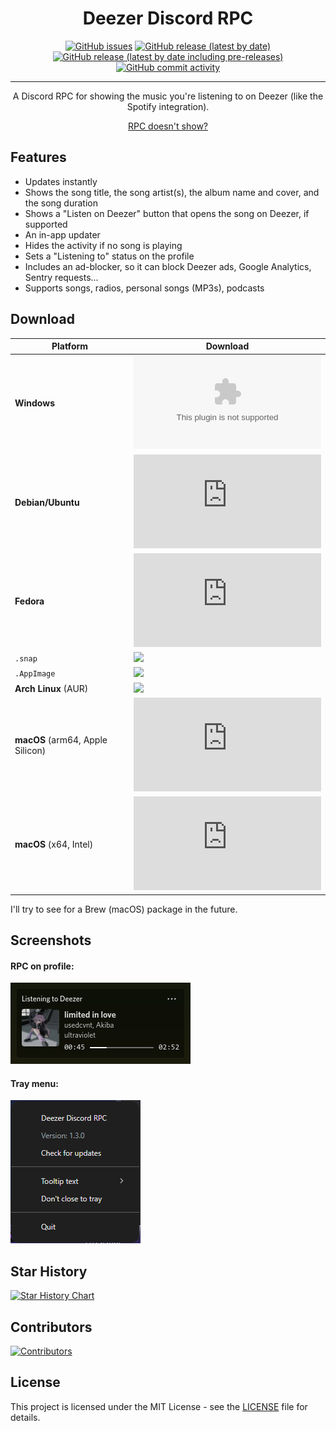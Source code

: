 <div align="center">
    <h1>Deezer Discord RPC</h1>
    <a href="https://github.com/JustYuuto/deezer-discord-rpc/issues"><img alt="GitHub issues" src="https://img.shields.io/github/issues/justyuuto/deezer-discord-rpc?style=for-the-badge"></a>
    <a href="https://github.com/JustYuuto/deezer-discord-rpc/releases/latest"><img alt="GitHub release (latest by date)" src="https://img.shields.io/github/downloads/justyuuto/deezer-discord-rpc/latest/total?style=for-the-badge"></a>
    <a href="https://github.com/JustYuuto/deezer-discord-rpc/releases/latest"><img alt="GitHub release (latest by date including pre-releases)" src="https://img.shields.io/github/v/release/justyuuto/deezer-discord-rpc?include_prereleases&label=latest%20release&style=for-the-badge"></a>
    <a href="https://github.com/JustYuuto/deezer-discord-rpc/commits"><img alt="GitHub commit activity" src="https://img.shields.io/github/commit-activity/w/justyuuto/deezer-discord-rpc?style=for-the-badge"></a>
    <hr />
    <p>A Discord RPC for showing the music you're listening to on Deezer (like the Spotify integration).</p>
    <a href="https://github.com/JustYuuto/deezer-discord-rpc/wiki/RPC-doesn't-show%3F">RPC doesn't show?</a>
</div>

## Features

* Updates instantly
* Shows the song title, the song artist(s), the album name and cover, and the song duration
* Shows a "Listen on Deezer" button that opens the song on Deezer, if supported
* An in-app updater
* Hides the activity if no song is playing
* Sets a "Listening to" status on the profile
* Includes an ad-blocker, so it can block Deezer ads, Google Analytics, Sentry requests...
* Supports songs, radios, personal songs (MP3s), podcasts

## Download

| **Platform**                     | **Download**                                                                                                                                                                                                                                                     |
|----------------------------------|------------------------------------------------------------------------------------------------------------------------------------------------------------------------------------------------------------------------------------------------------------------|
| **Windows**                      | [![](https://img.shields.io/github/downloads/JustYuuto/deezer-discord-rpc/latest/DeezerDiscordRPC-win-x64.exe?style=for-the-badge)](https://github.com/JustYuuto/deezer-discord-rpc/releases/latest/download/DeezerDiscordRPC-win-x64.exe)                       |
| **Debian/Ubuntu**                | [![](https://img.shields.io/github/downloads/JustYuuto/deezer-discord-rpc/latest/DeezerDiscordRPC-linux-amd64.deb?style=for-the-badge&logo=debian)](https://github.com/JustYuuto/deezer-discord-rpc/releases/latest/download/DeezerDiscordRPC-linux-amd64.deb)   |
| **Fedora**                       | [![](https://img.shields.io/github/downloads/JustYuuto/deezer-discord-rpc/latest/DeezerDiscordRPC-linux-x86_64.rpm?style=for-the-badge&logo=fedora)](https://github.com/JustYuuto/deezer-discord-rpc/releases/latest/download/DeezerDiscordRPC-linux-x86_64.rpm) |
| `.snap`                          | [![](https://img.shields.io/github/downloads/JustYuuto/deezer-discord-rpc/latest/DeezerDiscordRPC-linux-amd64.snap?style=for-the-badge)](https://github.com/JustYuuto/deezer-discord-rpc/releases/latest/download/DeezerDiscordRPC-linux-amd64.snap)             |
| `.AppImage`                      | [![](https://img.shields.io/github/downloads/JustYuuto/deezer-discord-rpc/latest/DeezerDiscordRPC-linux-x86_64.AppImage?style=for-the-badge)](https://github.com/JustYuuto/deezer-discord-rpc/releases/latest/download/DeezerDiscordRPC-linux-x86_64.AppImage)   |
| **Arch Linux** (AUR)             | [![](https://img.shields.io/aur/version/deezer-discord-rpc-bin?style=for-the-badge&logo=Arch%20Linux)](https://aur.archlinux.org/packages/deezer-discord-rpc-bin)                                                                                                |
| **macOS** (arm64, Apple Silicon) | [![](https://img.shields.io/github/downloads/JustYuuto/deezer-discord-rpc/latest/DeezerDiscordRPC-mac-arm64.dmg?style=for-the-badge&logo=apple)](https://github.com/JustYuuto/deezer-discord-rpc/releases/latest/download/DeezerDiscordRPC-mac-arm64.dmg)        |
| **macOS** (x64, Intel)           | [![](https://img.shields.io/github/downloads/JustYuuto/deezer-discord-rpc/latest/DeezerDiscordRPC-mac-x64.dmg?style=for-the-badge&logo=apple)](https://github.com/JustYuuto/deezer-discord-rpc/releases/latest/download/DeezerDiscordRPC-mac-x64.dmg)            |

I'll try to see for a Brew (macOS) package in the future.

## Screenshots

#### RPC on profile:

![RPC on profile](screenshots/rpc.png)

#### Tray menu:

![Tray menu](screenshots/tray_menu.png)

## Star History

[![Star History Chart](https://api.star-history.com/svg?repos=JustYuuto/deezer-discord-rpc&type=Date)](https://star-history.com/#JustYuuto/deezer-discord-rpc&Date)

## Contributors

[![Contributors](https://contrib.rocks/image?repo=JustYuuto/deezer-discord-rpc)](https://github.com/JustYuuto/deezer-discord-rpc/graphs/contributors)

## License

This project is licensed under the MIT License - see the [LICENSE](LICENSE) file for details.
